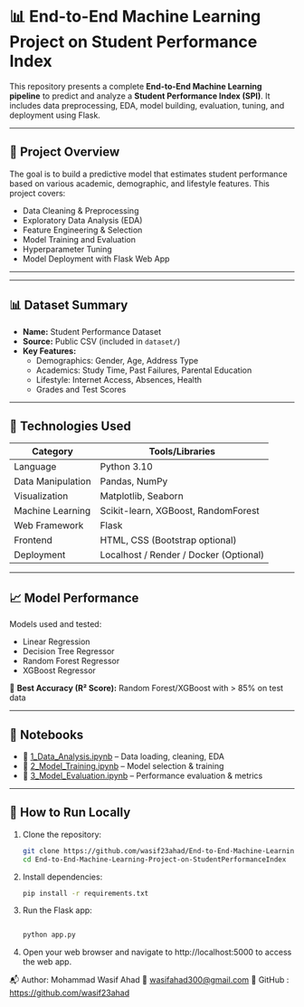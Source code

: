 # 📊 End-to-End Machine Learning Project on Student Performance Index

This repository presents a complete **End-to-End Machine Learning pipeline** to predict and analyze a **Student Performance Index (SPI)**. It includes data preprocessing, EDA, model building, evaluation, tuning, and deployment using Flask.

---

## 🚀 Project Overview

The goal is to build a predictive model that estimates student performance based on various academic, demographic, and lifestyle features. This project covers:

- Data Cleaning & Preprocessing  
- Exploratory Data Analysis (EDA)  
- Feature Engineering & Selection  
- Model Training and Evaluation  
- Hyperparameter Tuning  
- Model Deployment with Flask Web App

---



---

## 📊 Dataset Summary

- **Name:** Student Performance Dataset  
- **Source:** Public CSV (included in `dataset/`)  
- **Key Features:**
  - Demographics: Gender, Age, Address Type
  - Academics: Study Time, Past Failures, Parental Education
  - Lifestyle: Internet Access, Absences, Health
  - Grades and Test Scores

---

## 🧠 Technologies Used

| Category              | Tools/Libraries                             |
|-----------------------|---------------------------------------------|
| Language              | Python 3.10                                  |
| Data Manipulation     | Pandas, NumPy                                |
| Visualization         | Matplotlib, Seaborn                          |
| Machine Learning      | Scikit-learn, XGBoost, RandomForest          |
| Web Framework         | Flask                                        |
| Frontend              | HTML, CSS (Bootstrap optional)              |
| Deployment            | Localhost / Render / Docker (Optional)      |

---

## 📈 Model Performance

Models used and tested:

- Linear Regression
- Decision Tree Regressor
- Random Forest Regressor
- XGBoost Regressor

📌 **Best Accuracy (R² Score):** Random Forest/XGBoost with > 85% on test data

---



## 📓 Notebooks

- 📘 [1_Data_Analysis.ipynb](notebooks/1_Data_Analysis.ipynb) – Data loading, cleaning, EDA  
- 📗 [2_Model_Training.ipynb](notebooks/2_Model_Training.ipynb) – Model selection & training  
- 📙 [3_Model_Evaluation.ipynb](notebooks/3_Model_Evaluation.ipynb) – Performance evaluation & metrics  

---

## 🧪 How to Run Locally

1. Clone the repository:
   ```bash
   git clone https://github.com/wasif23ahad/End-to-End-Machine-Learning-Project-on-StudentPerformanceIndex.git
   cd End-to-End-Machine-Learning-Project-on-StudentPerformanceIndex 
   ```

2. Install dependencies:
    ```bash
    pip install -r requirements.txt 
    ```

3. Run the Flask app:
    ```bash

    python app.py 
    ```

4. Open your web browser and navigate to http://localhost:5000 to access the web app.

📬 Author:
    Mohammad Wasif Ahad
    📧 wasifahad300@gmail.com
🔗 GitHub : https://github.com/wasif23ahad



